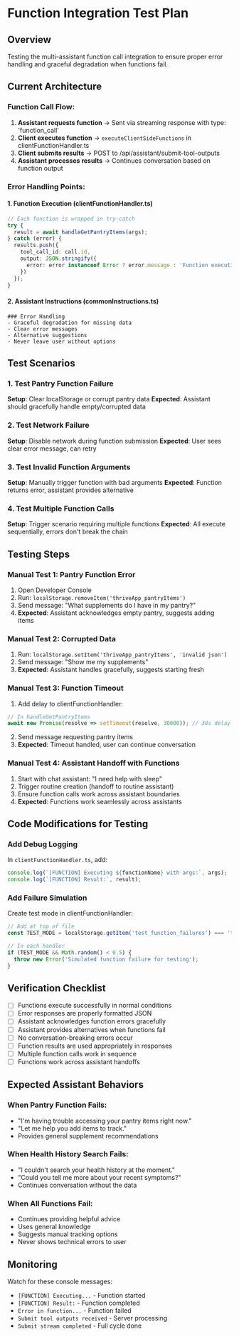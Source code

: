 # Function Integration Test Plan

## Overview
Testing the multi-assistant function call integration to ensure proper error handling and graceful degradation when functions fail.

## Current Architecture

### Function Call Flow:
1. **Assistant requests function** → Sent via streaming response with type: 'function_call'
2. **Client executes function** → `executeClientSideFunctions` in clientFunctionHandler.ts
3. **Client submits results** → POST to /api/assistant/submit-tool-outputs
4. **Assistant processes results** → Continues conversation based on function output

### Error Handling Points:

#### 1. Function Execution (clientFunctionHandler.ts)
```typescript
// Each function is wrapped in try-catch
try {
  result = await handleGetPantryItems(args);
} catch (error) {
  results.push({
    tool_call_id: call.id,
    output: JSON.stringify({ 
      error: error instanceof Error ? error.message : 'Function execution failed' 
    })
  });
}
```

#### 2. Assistant Instructions (commonInstructions.ts)
```
### Error Handling
- Graceful degradation for missing data
- Clear error messages
- Alternative suggestions
- Never leave user without options
```

## Test Scenarios

### 1. Test Pantry Function Failure
**Setup**: Clear localStorage or corrupt pantry data
**Expected**: Assistant should gracefully handle empty/corrupted data

### 2. Test Network Failure
**Setup**: Disable network during function submission
**Expected**: User sees clear error message, can retry

### 3. Test Invalid Function Arguments
**Setup**: Manually trigger function with bad arguments
**Expected**: Function returns error, assistant provides alternative

### 4. Test Multiple Function Calls
**Setup**: Trigger scenario requiring multiple functions
**Expected**: All execute sequentially, errors don't break the chain

## Testing Steps

### Manual Test 1: Pantry Function Error
1. Open Developer Console
2. Run: `localStorage.removeItem('thriveApp_pantryItems')`
3. Send message: "What supplements do I have in my pantry?"
4. **Expected**: Assistant acknowledges empty pantry, suggests adding items

### Manual Test 2: Corrupted Data
1. Run: `localStorage.setItem('thriveApp_pantryItems', 'invalid json')`
2. Send message: "Show me my supplements"
3. **Expected**: Assistant handles gracefully, suggests starting fresh

### Manual Test 3: Function Timeout
1. Add delay to clientFunctionHandler:
```javascript
// In handleGetPantryItems
await new Promise(resolve => setTimeout(resolve, 30000)); // 30s delay
```
2. Send message requesting pantry items
3. **Expected**: Timeout handled, user can continue conversation

### Manual Test 4: Assistant Handoff with Functions
1. Start with chat assistant: "I need help with sleep"
2. Trigger routine creation (handoff to routine assistant)
3. Ensure function calls work across assistant boundaries
4. **Expected**: Functions work seamlessly across assistants

## Code Modifications for Testing

### Add Debug Logging
In `clientFunctionHandler.ts`, add:
```typescript
console.log(`[FUNCTION] Executing ${functionName} with args:`, args);
console.log(`[FUNCTION] Result:`, result);
```

### Add Failure Simulation
Create test mode in clientFunctionHandler:
```typescript
// Add at top of file
const TEST_MODE = localStorage.getItem('test_function_failures') === 'true';

// In each handler
if (TEST_MODE && Math.random() < 0.5) {
  throw new Error('Simulated function failure for testing');
}
```

## Verification Checklist

- [ ] Functions execute successfully in normal conditions
- [ ] Error responses are properly formatted JSON
- [ ] Assistant acknowledges function errors gracefully
- [ ] Assistant provides alternatives when functions fail
- [ ] No conversation-breaking errors occur
- [ ] Function results are used appropriately in responses
- [ ] Multiple function calls work in sequence
- [ ] Functions work across assistant handoffs

## Expected Assistant Behaviors

### When Pantry Function Fails:
- "I'm having trouble accessing your pantry items right now."
- "Let me help you add items to track."
- Provides general supplement recommendations

### When Health History Search Fails:
- "I couldn't search your health history at the moment."
- "Could you tell me more about your recent symptoms?"
- Continues conversation without the data

### When All Functions Fail:
- Continues providing helpful advice
- Uses general knowledge
- Suggests manual tracking options
- Never shows technical errors to user

## Monitoring

Watch for these console messages:
- `[FUNCTION] Executing...` - Function started
- `[FUNCTION] Result:` - Function completed
- `Error in function...` - Function failed
- `Submit tool outputs received` - Server processing
- `Submit stream completed` - Full cycle done